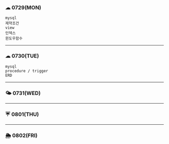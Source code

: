
### ☁ 0729(MON)
	mysql
	제약조건
	view
	인덱스
	윈도우함수
---

### ☁ 0730(TUE)
	mysql 
	procedure / trigger 
	ERD
---

### 🌤 0731(WED)


---

### ☔ 0801(THU)


---

### 🌦 0802(FRI)

